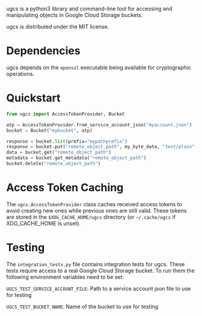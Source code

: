 ugcs is a python3 library and command-line tool for accessing and manipulating
objects in Google Cloud Storage buckets.

ugcs is distributed under the MIT license.

Dependencies
============

ugcs depends on the `openssl` executable being available for cryptographic
operations.

Quickstart
==========

```python
from ugcs import AccessTokenProvider, Bucket

atp = AccessTokenProvider.from_service_account_json("myaccount.json")
bucket = Bucket("mybucket", atp)

response = bucket.list(prefix="mypathprefix")
response = bucket.put("remote_object_path", my_byte_data, "text/plain")
data = bucket.get("remote_object_path")
metadata = bucket.get_metadata("remote_object_path")
bucket.delete("remote_object_path")
```

Access Token Caching
====================

The `ugcs.AccessTokenProvider` class caches received access tokens to avoid
creating new ones while previous ones are still valid. These tokens are stored
in the `$XDG_CACHE_HOME/ugcs` directory (or `~/.cache/ugcs` if XDG_CACHE_HOME
is unset).

Testing
=======

The `integration_tests.py` file contains integration tests for ugcs. These
tests require access to a real Google Cloud Storage bucket. To run them the
following environment variables need to be set:

`UGCS_TEST_SERVICE_ACCOUNT_FILE`: Path to a service account json file to use
                                  for testing

`UGCS_TEST_BUCKET_NAME`: Name of the bucket to use for testing
